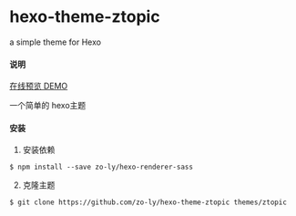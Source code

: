 # hexo-theme-ztopic
a simple theme for Hexo

#### 说明
[在线预览 DEMO](https://zo-ly.github.io/blog)

一个简单的 hexo主题
#### 安装
1. 安装依赖
```npm
$ npm install --save zo-ly/hexo-renderer-sass
```

2. 克隆主题
```npm
$ git clone https://github.com/zo-ly/hexo-theme-ztopic themes/ztopic
```
